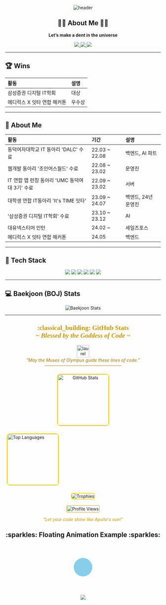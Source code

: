 <!-- 깃허브 프로필 README 예시, 애니메이션 SVG 추가 버전 -->

<!-- 상단 헤더 배너 (capsule-render) -->
<p align="center">
  <img 
    src="https://capsule-render.vercel.app/api?type=wave&color=auto&height=230&section=header&text=Hello,%20I'm%20KARL!&fontSize=45&animation=fadeIn&fontAlignY=38&desc=Welcome%20to%20My%20Profile&descAlignY=51&descAlign=64" 
    alt="header"
/>
</p>

<!-- 간단 자기소개 -->
<h2 align="center">🙋‍♀ About Me 🙋‍♀</h2>
<p align="center">
  <strong>Let’s make a dent in the universe</strong><br/>
</p>

<!-- 주요 소셜/연락처 뱃지 -->
<p align="center">
  <a href="https://github.com/karl21-02">
    <img src="https://img.shields.io/badge/karl21-02?style=flat-square&logo=github&logoColor=white"/>
  </a>
  <a href="mailto:manuna530@gmail.com" target="_blank">
    <img src="https://img.shields.io/badge/manuna530@gmail.com-EA4335?style=flat-square&logo=gmail&logoColor=white"/>
  </a>
  <a href="https://www.linkedin.com/in/%EC%A4%80%ED%9D%AC-%EA%B9%80-8a731b230/" target="_blank">
    <img src="https://img.shields.io/badge/LinkedIn-21759B?style=flat-square&logo=wordpress&logoColor=white"/>
  </a>
</p>

---

## 🏆 Wins
| **활동**                     | **설명** |
| :--------------------------- | :------- |
| 삼성증권 디지털 IT학회       | 대상     |
| 메디럭스 X 잇타 연합 해커톤  | 우수상   |

---

## 💁 About Me

| **활동**                                     | **기간**        | **설명**                          |
| :------------------------------------------- | :-------------- | :-------------------------------- |
| 동덕여자대학교 IT 동아리 'DALC' 수료          | 22.03 ~ 22.08   | 백엔드, AI 파트                   |
| 웹개발 동아리 '조인어스월드' 수료            | 22.08 ~ 23.02   | 운영진                            |
| IT 연합 앱 런칭 동아리 'UMC 동덕여대 3기' 수료 | 22.09 ~ 23.02   | 서버                              |
| 대학생 연합 IT동아리 'It's TIME 잇타'         | 23.09 ~ 24.07   | 백엔드, 24년 운영진               |
| '삼성증권 디지털 IT학회' 수료                | 23.10 ~ 23.12   | AI                                |
| 대유넥스티어 인턴                           | 24.02 ~         | 세일즈포스                        |
| 메디럭스 X 잇타 연합 해커톤                  | 24.05           | 백엔드                            |

---

## 🔧 Tech Stack
<p align="center">
  <!-- 원하는 스택/툴 뱃지를 추가 -->
  <img src="https://img.shields.io/badge/Java-007396?style=flat-square&logo=OpenJDK&logoColor=white"/>
  <img src="https://img.shields.io/badge/JavaScript-f7df1e?style=flat-square&logo=javascript&logoColor=black"/>
  <img src="https://img.shields.io/badge/TypeScript-3178c6?style=flat-square&logo=typescript&logoColor=white"/>
  <img src="https://img.shields.io/badge/Node.js-339933?style=flat-square&logo=node.js&logoColor=white"/>
  <img src="https://img.shields.io/badge/Python-3776ab?style=flat-square&logo=python&logoColor=white"/>
  <img src="https://img.shields.io/badge/Salesforce-00A1E0?style=flat-square&logo=Salesforce&logoColor=white"/>
</p>

---

## 💻 Baekjoon (BOJ) Stats
<p align="center">
  <img src="http://mazassumnida.wtf/api/v2/generate_badge?boj=manuna530" alt="Baekjoon Stats" />
</p>

---

<!-- "그리스 여신" 스타일 감성으로, GitHub Stats 영역을 꾸며본 예시 -->

<h2 align="center" style="color: #c99800; font-family:Georgia,serif;">
  :classical_building: GitHub Stats<br/>
  <em>~ Blessed by the Goddess of Code ~</em>
</h2>

<!-- 약간의 "고대 그리스" 느낌을 내기 위해, 본문에 간단한 문구와 수평선 장식 -->
<div align="center">
  <img src="https://raw.githubusercontent.com/karl21-02/karl21-02/main/extra_assets/laurel_wreath.png" width="40" alt="laurel wreath" />
  <br/>
  <em style="font-size: 14px; color: #a57200;">
    "May the Muses of Olympus guide these lines of code."<br/>
    ─────────────────────────
  </em>
</div>

<!-- GitHub Stats 카드 -->
<p align="center">
  <img 
    src="https://github-readme-stats.vercel.app/api?username=karl21-02&show_icons=true&theme=radical" 
    height="165" 
    alt="GitHub Stats"
    style="border: 2px solid gold; border-radius: 10px; margin:5px"
  />
  
  <!-- Most Used Languages -->
  <img 
    src="https://github-readme-stats.vercel.app/api/top-langs/?username=karl21-02&layout=compact&theme=radical" 
    height="165" 
    alt="Top Languages"
    style="border: 2px solid gold; border-radius: 10px; margin:5px"
  />
</p>

<!-- 깃허브 트로피 -->
<p align="center">
  <img 
    src="https://github-profile-trophy.vercel.app/?username=karl21-02&row=1&column=7&theme=darkhub" 
    alt="Trophies"
    style="border: 2px solid gold; border-radius: 8px; margin:5px"
  />
</p>

<!-- 프로필 방문자 수 (옵션) -->
<p align="center">
  <img 
    src="https://komarev.com/ghpvc/?username=karl21-02&style=flat-square" 
    alt="Profile Views"
    style="border: 1px solid #c99800; border-radius: 4px; padding:2px"
  />
</p>

<!-- 하단 문구 -->
<div align="center" style="color:#c99800; font-size: 14px; margin-top:10px;">
  <em>"Let your code shine like Apollo's sun!"</em>
</div>


<!-- **둥둥 떠다니는** 애니메이션 SVG -->
<h2 align="center">:sparkles: Floating Animation Example :sparkles:</h2>
<p align="center">
  <!-- 여기서는 원 하나가 둥둥 떠오르는 예시로 구현 -->
  <svg width="150" height="150" viewBox="0 0 100 100" xmlns="http://www.w3.org/2000/svg">
    <!-- 배경(선택) -->
    <rect width="100" height="100" fill="none" />
    <!-- 둥둥 떠다니는 원(circle) -->
    <circle cx="50" cy="50" r="20" fill="skyblue">
      <!-- up-down 반복 애니메이션 -->
      <animateTransform 
        attributeName="transform"
        attributeType="XML"
        type="translate"
        dur="2s"
        values="0 0; 0 -8; 0 0"
        repeatCount="indefinite" />
    </circle>
  </svg>
</p>

<!-- 하단 배너(옵션) -->
<p align="center">
  <img src="https://capsule-render.vercel.app/api?type=soft&color=auto&height=90&section=footer&text=Thank%20You!&fontSize=20" />
</p>

